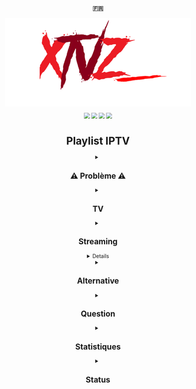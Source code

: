 <div align="center">
  <h3>🇫🇷</h3>
  <a href="https://www.clictune.com/jt10"><img src="Images/Logo.png" /></a>

  <a href="https://www.clictune.com/jsfQ"><img src="https://img.shields.io/github/stars/LeBazarDeBryan/XTVZ_?color=ff0000&style=for-the-badge&label=%C3%89toile" /></a>
  <a href="https://www.clictune.com/jsfR"><img src="https://img.shields.io/github/forks/LeBazarDeBryan/XTVZ_?color=ff0000&style=for-the-badge&label=Fork" /></a>
  <a href="https://www.clictune.com/jsfS"><img src="https://img.shields.io/github/watchers/LeBazarDeBryan/XTVZ_?color=ff0000&style=for-the-badge&label=Watchers" /></a>
  <a href="https://www.clictune.com/jsfT"><img src="https://img.shields.io/github/issues/LeBazarDeBryan/XTVZ_?color=ff0000&style=for-the-badge&label=Issues" /></a>

<h1>Playlist IPTV</h1>

<details><summary><h2>⚠️ Problème ⚠️</h2></summary>
  <p>Les chaînes de la playlist <a href="https://www.clictune.com/jsfW">TNT</a> ne marchent plus! Cela vient du fournisseur et non de moi. (Voir <a href="https://github.com/LeBazarDeBryan/XTVZ_/issues/3">#3</a>.) Je vous recommande d'utiliser la playlist <a href="IPTV/TNTenDirect.m3u?raw=true">TNTenDirect.m3u</a> jusqu'à que ce problème soit réparé. Merci de votre compréhension.</p></details>


<details><summary><h2>TV</h2></summary>
  <a href="https://www.clictune.com/jsfW"><img height="100" width="100" src="Images/TNT.png" /></a><a href="https://www.clictune.com/jsfV"><img height="100" width="100" src="Images/XMLTV.png" /></a>
  
  <a href="IPTV/TNTenDirect.m3u?raw=true" title="Merci à rickeymandraque"><img height="100" width="100" src="https://tntendirect.com/apple-touch-icon.png" /></a><a href="https://www.clictune.com/jsfV"><img height="100" width="100" src="Images/XMLTV.png" /></a>
  <p>Chaînes qu'on retrouve la plupart du temps sur Internet mais plus souvent par satelite.</p>
</details>

<details><summary><h2>Streaming</h2></summary>
  <a href="https://www.clictune.com/jsfX"><img height="100" width="100" src="Images/XTVZ_.png" /></a><a href="https://www.clictune.com/jsh5"><img height="100" width="100" src="Images/XMLTV.png" /></a>

  <a href="https://www.clictune.com/jsfY"><img height="100" width="100" src="Images/Unknown.png" /></a><a href="https://www.clictune.com/jsh5"><img height="100" width="100" src="Images/XMLTV.png" /></a>
  
  <a href="https://www.clictune.com/jshe"><img height="100" width="100" src="Images/iptv-org.png" /></a><a href="https://www.clictune.com/jsh7"><img height="100" width="100" src="Images/XMLTV.png" /></a>
  
  <a href="https://www.clictune.com/jsh8"><img height="100" width="100" src="Images/K-Net.png" /></a><a href="https://www.clictune.com/jsh9"><img height="100" width="100" src="Images/K-Net%20API.png" /></a><a href="https://www.clictune.com/jsha"><img height="100" width="100" src="Images/XMLTV.png" /></a>
  
  <a href="https://www.clictune.com/jsg1"><img height="100" width="100" src="Images/All.png" /></a><a href="https://www.clictune.com/jsh5"><img height="100" width="100" src="Images/XMLTV.png" /></a>
  
  <a href="https://www.clictune.com/jsgJ"><img height="100" width="100" src="Images/Pluto%20TV.png" /></a><a href="https://i.mjh.nz/PlutoTV/fr.xml"><img height="100" width="100" src="Images/XMLTV.png" /></a>
  
  <a href="https://www.clictune.com/jsgK"><img height="100" width="100" src="Images/Samsung%20TV%20Plus.png?raw=true" /></a><a href="https://i.mjh.nz/SamsungTVPlus/fr.xml"><img height="100" width="100" src="Images/XMLTV.png" /></a>
  
  <a href="https://www.clictune.com/jshf"><img height="100" width="100" src="Images/euronews.png" /></a><a href="https://www.clictune.com/jsh5"><img height="100" width="100" src="Images/XMLTV.png" /></a>
  
  <a href="https://www.clictune.com/jshg"><img height="100" width="100" src="Images/Rakuten.png" /></a><a href="https://www.clictune.com/jsh7"><img height="100" width="100" src="Images/XMLTV.png" /></a>
  
  <a href="https://www.clictune.com/jshh"><img height="100" width="100" src="Images/Fashion%20TV.png" /></a><a href="https://www.clictune.com/jsh5"><img height="100" width="100" src="Images/XMLTV.png" /></a>
  
  <a href="https://www.clictune.com/jshi"><img height="100" width="100" src="Images/France%2024.png" /></a><a href="https://www.clictune.com/jsh5"><img height="100" width="100" src="Images/XMLTV.png" /></a>
  
  <a href="https://www.clictune.com/jshk"><img height="100" width="100" src="Images/Groupe%20Canal+.png" /></a><a href="https://www.clictune.com/jsh7"><img height="100" width="100" src="Images/XMLTV.png" /></a>
  
  <a href="https://www.clictune.com/jshl"><img height="100" width="100" src="Images/Groupe%20M6.png" /></a><a href="https://www.clictune.com/jsh7"><img height="100" width="100" src="Images/XMLTV.png" /></a>
  
  <a href="https://www.clictune.com/jshn"><img height="100" width="100" src="Images/Groupe%20Persiana.png" /></a><a href="https://www.clictune.com/jsh5"><img height="100" width="100" src="Images/XMLTV.png" /></a>
  
  <a href="https://www.clictune.com/jsg2"><img height="100" width="100" src="Images/Stream4free.png" /></a><a href="https://www.clictune.com/jsh5"><img height="100" width="100" src="Images/XMLTV.png" /></a>
  
  <a href="https://www.clictune.com/jx7R"><img height="100" width="100" src="Images/BFM%20TV.png" /></a><a href="https://www.clictune.com/jsh5"><img height="100" width="100" src="Images/XMLTV.png" /></a>

  <a href="https://www.clictune.com/jRmn"><img height="100" width="100" src="Images/Films.png" alt="Films" />
<p>Chaînes qu'on retrouve sur des sites de streaming ou autre.</p></details>

<details><summary><h2>Radio</h2></summary>
  <a href="https://www.clictune.com/jshq"><img height="100" width="100" src="Images/Radio.png" /></a>
<p>Station Radio qu'on peut trouver en ligne, FM ou MHz.</p></details>

<details><summary><h2>Alternative</h2></summary>

| Playlist | Alternative | Source |
|----------|-------------|--------|
| <a href="https://www.clictune.com/jsfW">TNT</a> | <a href="https://www.clictune.com/jsgE">6play</a>, <a href="https://www.clictune.com/jsgF">France TV</a>, <a href="https://www.clictune.com/jsgH">MYTF1</a>, <a href="https://www.clictune.com/jsgI">Molotov</a> | Site Officiel |
| <a href="https://www.clictune.com/jsgJ">Pluto TV</a> | <a href="https://www.clictune.com/jsgT">Pluto TV</a> | Site Officiel |
| <a href="https://www.clictune.com/jsgK">Samsung TV Plus</a> | <a href="https://www.clictune.com/jsgU">Samsung TV Plus</a> | Site Officiel |
| <a href="https://www.clictune.com/jsgL">euronews</a> | <a href="https://www.clictune.com/jsgV">euronews</a> | YouTube |
| <a href="https://www.clictune.com/jsgM">Rakuten</a> | <a href="https://www.clictune.com/jsgW">Rakuten TV</a> | Site Officiel |
| <a href="https://www.clictune.com/jsgN">FashionTV</a> | <a href="https://www.clictune.com/jsgX">FashionTV+</a> | Site Officiel |
| <a href="https://www.clictune.com/jsgQ">France 24</a> | <a href="https://www.clictune.com/jsgY">France 24</a> | YouTube |
| <a href="https://www.clictune.com/jsgR">Canal+</a> | <a href="https://www.clictune.com/jsgZ">Canal+</a> | Site Officiel |
| <a href="https://www.clictune.com/jsgR">M6</a> | <a href="https://www.clictune.com/jsgE">6play</a> | Site Officiel |
| <a href="https://www.clictune.com/jsgS">Persiana</a> | <a href="https://www.clictune.com/jsh3">Persiana Media Group</a> | Site Officiel |
| <a href="https://www.clictune.com/jsg2">Stream4free</a> | <a href="https://www.clictune.com/jsh4">Stream4free</a> | Site Officiel |
| <a href="https://www.clictune.com/jx7R">BFM TV</a> | <a href="https://www.clictune.com/jJ8B">BFM TV</a> | Site Officiel |

<p>Si les playlists que vous utilisez ne marchent pas voici des alternatives pour les remplacer.</p></details>

<details><summary><h2>Question</h2></summary>
  <h3>C'est quoi <a href="https://www.clictune.com/jsg1">ALL</a> ?</h3>
  <p><a href="https://www.clictune.com/jsg1">ALL</a> est une playlist de toute les chaînes gratuite et payante.</p></details>

<details><summary><h2>Statistiques</h2></summary>
 <a href="https://www.clictune.com/jKny"><img src="https://api.star-history.com/svg?repos=LeBazarDeBryan/XTVZ_&type=Timeline&theme=dark" /></a>
</a></details>

<details><summary><h2>Status</h2></summary>

  |  Stream  | Badge |
  |----------|-------|
  |    TF1   | <img src="https://github.com/LeBazarDeBryan/XTVZ_/actions/workflows/TF1.yml/badge.svg" /></a> |
  | France 2 | <img src="https://github.com/LeBazarDeBryan/XTVZ_/actions/workflows/France_2.yml/badge.svg" /></a> |
  | France 3 | <img src="https://github.com/LeBazarDeBryan/XTVZ_/actions/workflows/France_3.yml/badge.svg" /></a> |
  |  Canal+  | <img src="https://github.com/LeBazarDeBryan/XTVZ_/actions/workflows/Canal+.yml/badge.svg" /></a> |
  | France 5 | <img src="https://github.com/LeBazarDeBryan/XTVZ_/actions/workflows/France_5.yml/badge.svg" /></a> |
  |   Arte   | <img src="https://github.com/LeBazarDeBryan/XTVZ_/actions/workflows/Arte.yml/badge.svg" /></a> |
  |    C8    | <img src="https://github.com/LeBazarDeBryan/XTVZ_/actions/workflows/C8.yml/badge.svg" /></a> |
  |    W9    | <img src="https://github.com/LeBazarDeBryan/XTVZ_/actions/workflows/W9.yml/badge.svg" /></a> |
  |   TMC    | <img src="https://github.com/LeBazarDeBryan/XTVZ_/actions/workflows/TMC.yml/badge.svg" /></a> |
  |   TFX    | <img src="https://github.com/LeBazarDeBryan/XTVZ_/actions/workflows/TFX.yml/badge.svg" /></a> |
  |  NRJ 12  | <img src="https://github.com/LeBazarDeBryan/XTVZ_/actions/workflows/NRJ_12.yml/badge.svg" /></a> |
  | LCP/Public Sénat | <img src="https://github.com/LeBazarDeBryan/XTVZ_/actions/workflows/LCP-Public_Senat.yml/badge.svg" /></a> |
  | France 4 | <img src="https://github.com/LeBazarDeBryan/XTVZ_/actions/workflows/France_4.yml/badge.svg" /></a> |
  |  BRM TV  | <img src="https://github.com/LeBazarDeBryan/XTVZ_/actions/workflows/BFM_TV.yml/badge.svg" /></a> |
  |   CNews  | <img src="https://github.com/LeBazarDeBryan/XTVZ_/actions/workflows/CNews.yml/badge.svg" /></a> |
  |   CStar  | <img src="https://github.com/LeBazarDeBryan/XTVZ_/actions/workflows/CStar.yml/badge.svg" /></a> |
  |   Gulli  | <img src="https://github.com/LeBazarDeBryan/XTVZ_/actions/workflows/Gulli.yml/badge.svg" /></a> |
  | TF1 Séries Films | <img src="https://github.com/LeBazarDeBryan/XTVZ_/actions/workflows/TF1_SF.yml/badge.svg" /></a> |
  | L'Équipe TV | <img src="https://github.com/LeBazarDeBryan/XTVZ_/actions/workflows/LEquipe_TV.yml/badge.svg" /></a> |
  | franceinfo: | <img src="https://github.com/LeBazarDeBryan/XTVZ_/actions/workflows/franceinfo.yml/badge.svg" /></a> |
  | Paris Première | <img src="https://github.com/LeBazarDeBryan/XTVZ_/actions/workflows/Paris_Premiere.yml/badge.svg" /></a> |
  |   Téva   | <img src="https://github.com/LeBazarDeBryan/XTVZ_/actions/workflows/Teva.yml/badge.svg" /></a> |
  | France 24 | <img src="https://github.com/LeBazarDeBryan/XTVZ_/actions/workflows/France_24.yml/badge.svg" /></a> |
  | euronews | <img src="https://github.com/LeBazarDeBryan/XTVZ_/actions/workflows/euronews.yml/badge.svg" /></a> |
  |   LCI    | <img src="https://github.com/LeBazarDeBryan/XTVZ_/actions/workflows/LCI.yml/badge.svg" /></a> |
  |   Tiji   | <img src="https://github.com/LeBazarDeBryan/XTVZ_/actions/workflows/Tiji.yml/badge.svg" /></a> |
  |   GONG   | <img src="https://github.com/LeBazarDeBryan/XTVZ_/actions/workflows/GONG.yml/badge.svg" /></a> |
  | Trace Urban | <img src="https://github.com/LeBazarDeBryan/XTVZ_/actions/workflows/Trace_Urban.yml/badge.svg" /></a> |
</details></div>
